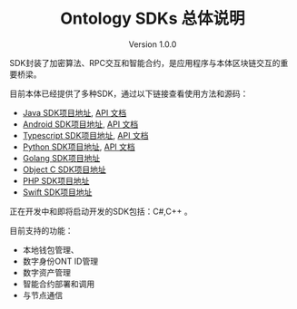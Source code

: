 

<h1 align="center">Ontology SDKs 总体说明</h1>
<p align="center" class="version">Version 1.0.0 </p>


SDK封装了加密算法、RPC交互和智能合约，是应用程序与本体区块链交互的重要桥梁。

目前本体已经提供了多种SDK，通过以下链接查看使用方法和源码：
* [Java SDK项目地址](https://github.com/ontio/ontology-java-sdk), [API 文档](https://apidoc.ont.io/javasdk/)
* [Android SDK项目地址](https://github.com/ontio-community/ontology-andriod-sdk), [API 文档](https://apidoc.ont.io/javasdk/)
* [Typescript SDK项目地址](https://github.com/ontio/ontology-ts-sdk), [API 文档](https://apidoc.ont.io/tssdk/)
* [Python SDK项目地址](https://github.com/ontio/ontology-python-sdk), [API 文档](https://apidoc.ont.io/pythonsdk/)
* [Golang SDK项目地址](https://github.com/ontio/ontology-go-sdk)
* [Object C SDK项目地址](https://github.com/ontio-community/ontology-oc-sdk)
* [PHP SDK项目地址](https://github.com/ontio-community/ontology-php-sdk)
* [Swift SDK项目地址](https://github.com/ontio-community/ontology-swift-sdk)
 
 正在开发中和即将启动开发的SDK包括：C#,C++ 。

目前支持的功能：

* 本地钱包管理、
* 数字身份ONT ID管理
* 数字资产管理
* 智能合约部署和调用
* 与节点通信


